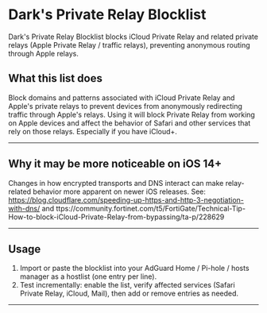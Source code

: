 # Dark's Private Relay Blocklist

Dark's Private Relay Blocklist blocks iCloud Private Relay and related private relays (Apple Private Relay / traffic relays), preventing anonymous routing through Apple relays.

## What this list does
Block domains and patterns associated with iCloud Private Relay and Apple's private relays to prevent devices from anonymously redirecting traffic through Apple's relays. Using it will block Private Relay from working on Apple devices and affect the behavior of Safari and other services that rely on those relays. Especially if you have iCloud+.

---

## Why it may be more noticeable on iOS 14+
Changes in how encrypted transports and DNS interact can make relay-related behavior more apparent on newer iOS releases. See: https://blog.cloudflare.com/speeding-up-https-and-http-3-negotiation-with-dns/ and ttps://community.fortinet.com/t5/FortiGate/Technical-Tip-How-to-block-iCloud-Private-Relay-from-bypassing/ta-p/228629

---

## Usage
1. Import or paste the blocklist into your AdGuard Home / Pi-hole / hosts manager as a hostlist (one entry per line).  
2. Test incrementally: enable the list, verify affected services (Safari Private Relay, iCloud, Mail), then add or remove entries as needed.  

---
